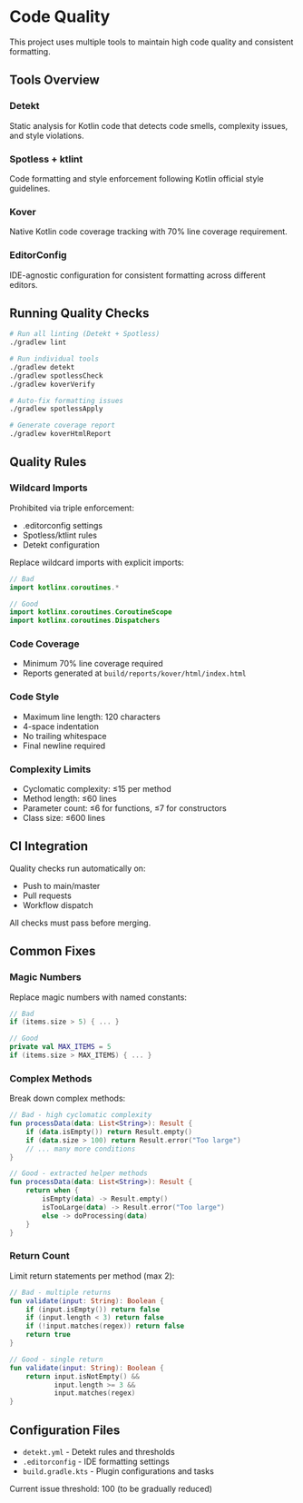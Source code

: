 # Code Quality

This project uses multiple tools to maintain high code quality and consistent formatting.

## Tools Overview

### Detekt
Static analysis for Kotlin code that detects code smells, complexity issues, and style violations.

### Spotless + ktlint
Code formatting and style enforcement following Kotlin official style guidelines.

### Kover
Native Kotlin code coverage tracking with 70% line coverage requirement.

### EditorConfig
IDE-agnostic configuration for consistent formatting across different editors.

## Running Quality Checks

```bash
# Run all linting (Detekt + Spotless)
./gradlew lint

# Run individual tools
./gradlew detekt
./gradlew spotlessCheck
./gradlew koverVerify

# Auto-fix formatting issues
./gradlew spotlessApply

# Generate coverage report
./gradlew koverHtmlReport
```

## Quality Rules

### Wildcard Imports
Prohibited via triple enforcement:
- .editorconfig settings
- Spotless/ktlint rules
- Detekt configuration

Replace wildcard imports with explicit imports:
```kotlin
// Bad
import kotlinx.coroutines.*

// Good
import kotlinx.coroutines.CoroutineScope
import kotlinx.coroutines.Dispatchers
```

### Code Coverage
- Minimum 70% line coverage required
- Reports generated at `build/reports/kover/html/index.html`

### Code Style
- Maximum line length: 120 characters
- 4-space indentation
- No trailing whitespace
- Final newline required

### Complexity Limits
- Cyclomatic complexity: ≤15 per method
- Method length: ≤60 lines
- Parameter count: ≤6 for functions, ≤7 for constructors
- Class size: ≤600 lines

## CI Integration

Quality checks run automatically on:
- Push to main/master
- Pull requests
- Workflow dispatch

All checks must pass before merging.

## Common Fixes

### Magic Numbers
Replace magic numbers with named constants:
```kotlin
// Bad
if (items.size > 5) { ... }

// Good
private val MAX_ITEMS = 5
if (items.size > MAX_ITEMS) { ... }
```

### Complex Methods
Break down complex methods:
```kotlin
// Bad - high cyclomatic complexity
fun processData(data: List<String>): Result {
    if (data.isEmpty()) return Result.empty()
    if (data.size > 100) return Result.error("Too large")
    // ... many more conditions
}

// Good - extracted helper methods
fun processData(data: List<String>): Result {
    return when {
        isEmpty(data) -> Result.empty()
        isTooLarge(data) -> Result.error("Too large")
        else -> doProcessing(data)
    }
}
```

### Return Count
Limit return statements per method (max 2):
```kotlin
// Bad - multiple returns
fun validate(input: String): Boolean {
    if (input.isEmpty()) return false
    if (input.length < 3) return false
    if (!input.matches(regex)) return false
    return true
}

// Good - single return
fun validate(input: String): Boolean {
    return input.isNotEmpty() &&
           input.length >= 3 &&
           input.matches(regex)
}
```

## Configuration Files

- `detekt.yml` - Detekt rules and thresholds
- `.editorconfig` - IDE formatting settings
- `build.gradle.kts` - Plugin configurations and tasks

Current issue threshold: 100 (to be gradually reduced)
